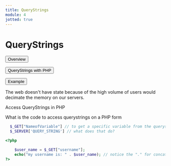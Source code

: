 ```yaml
---
title: QueryStrings
module: 4
jotted: true
---
```


# QueryStrings

<div class="tab">
  <button class="tablinks active" onclick="openTab(event, 'Overview')">Overview</button>

 <button class="tablinks" onclick="openTab(event, 'PHP')">QueryStrings with PHP</button>

  <button class="tablinks" onclick="openTab(event, 'Example')">Example</button>
 
</div>

<div id="Overview" class="tabcontent" style="display:block">
The web doesn't have state because of the high volume of users would decimate the memory on our servers.
</div>

<div id="PHP" class="tabcontent">
<div class="tabhtml" markdown="1">
<p>Access QueryStrings in PHP</p>
<p>What is the code to access querystrings on a PHP form</p>

  ```php
    $_GET["NameofVariable"] // to get a specific variable from the querystring
    $_SERVER['QUERY_STRING'] // what does that do?
  ```
  </div>
</div>
<div id="Example" class="tabcontent">
<div class="tabhtml" markdown="1">
    
```php
<?php

    $user_name = $_GET["username"];
    echo("my username is: " . $user_name); // notice the "." for concatenation
?>
```
</div>
</div>